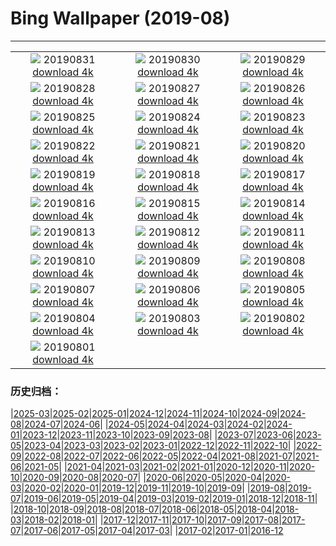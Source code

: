 # Bing Wallpaper (2019-08)
**************
| | | |
| :----: | :----: | :----: |
| ![](https://www.bing.com/th?id=OHR.Castelbouc_ZH-CN1475157551_1920x1080.jpg) 20190831 [download 4k](https://www.bing.com/th?id=OHR.Castelbouc_ZH-CN1475157551_UHD.jpg) | ![](https://www.bing.com/th?id=OHR.Slackers_ZH-CN1408656264_1920x1080.jpg) 20190830 [download 4k](https://www.bing.com/th?id=OHR.Slackers_ZH-CN1408656264_UHD.jpg) | ![](https://www.bing.com/th?id=OHR.AsburyParkNJ_ZH-CN1353073841_1920x1080.jpg) 20190829 [download 4k](https://www.bing.com/th?id=OHR.AsburyParkNJ_ZH-CN1353073841_UHD.jpg) |
| ![](https://www.bing.com/th?id=OHR.HardeeCoFair_ZH-CN8647295545_1920x1080.jpg) 20190828 [download 4k](https://www.bing.com/th?id=OHR.HardeeCoFair_ZH-CN8647295545_UHD.jpg) | ![](https://www.bing.com/th?id=OHR.CorsiniGardens_ZH-CN8547012221_1920x1080.jpg) 20190827 [download 4k](https://www.bing.com/th?id=OHR.CorsiniGardens_ZH-CN8547012221_UHD.jpg) | ![](https://www.bing.com/th?id=OHR.Krakatoa_ZH-CN8471800710_1920x1080.jpg) 20190826 [download 4k](https://www.bing.com/th?id=OHR.Krakatoa_ZH-CN8471800710_UHD.jpg) |
| ![](https://www.bing.com/th?id=OHR.ParrotsIndia_ZH-CN8386276023_1920x1080.jpg) 20190825 [download 4k](https://www.bing.com/th?id=OHR.ParrotsIndia_ZH-CN8386276023_UHD.jpg) | ![](https://www.bing.com/th?id=OHR.WinnatsPass_ZH-CN8251326840_1920x1080.jpg) 20190824 [download 4k](https://www.bing.com/th?id=OHR.WinnatsPass_ZH-CN8251326840_UHD.jpg) | ![](https://www.bing.com/th?id=OHR.AugustBears_ZH-CN8159736622_1920x1080.jpg) 20190823 [download 4k](https://www.bing.com/th?id=OHR.AugustBears_ZH-CN8159736622_UHD.jpg) |
| ![](https://www.bing.com/th?id=OHR.FarmlandLandscape_ZH-CN8021236701_1920x1080.jpg) 20190822 [download 4k](https://www.bing.com/th?id=OHR.FarmlandLandscape_ZH-CN8021236701_UHD.jpg) | ![](https://www.bing.com/th?id=OHR.DubaiFountain_ZH-CN7944507087_1920x1080.jpg) 20190821 [download 4k](https://www.bing.com/th?id=OHR.DubaiFountain_ZH-CN7944507087_UHD.jpg) | ![](https://www.bing.com/th?id=OHR.MaraRiverCrossing_ZH-CN6598585392_1920x1080.jpg) 20190820 [download 4k](https://www.bing.com/th?id=OHR.MaraRiverCrossing_ZH-CN6598585392_UHD.jpg) |
| ![](https://www.bing.com/th?id=OHR.FinlandCamping_ZH-CN6418764403_1920x1080.jpg) 20190819 [download 4k](https://www.bing.com/th?id=OHR.FinlandCamping_ZH-CN6418764403_UHD.jpg) | ![](https://www.bing.com/th?id=OHR.Feringasee_ZH-CN6335425001_1920x1080.jpg) 20190818 [download 4k](https://www.bing.com/th?id=OHR.Feringasee_ZH-CN6335425001_UHD.jpg) | ![](https://www.bing.com/th?id=OHR.MagdalenCave_ZH-CN6279630125_1920x1080.jpg) 20190817 [download 4k](https://www.bing.com/th?id=OHR.MagdalenCave_ZH-CN6279630125_UHD.jpg) |
| ![](https://www.bing.com/th?id=OHR.DrinkingNectar_ZH-CN6196689688_1920x1080.jpg) 20190816 [download 4k](https://www.bing.com/th?id=OHR.DrinkingNectar_ZH-CN6196689688_UHD.jpg) | ![](https://www.bing.com/th?id=OHR.GoldRushYukon_ZH-CN6132080652_1920x1080.jpg) 20190815 [download 4k](https://www.bing.com/th?id=OHR.GoldRushYukon_ZH-CN6132080652_UHD.jpg) | ![](https://www.bing.com/th?id=OHR.SmogenSweden_ZH-CN0457682922_1920x1080.jpg) 20190814 [download 4k](https://www.bing.com/th?id=OHR.SmogenSweden_ZH-CN0457682922_UHD.jpg) |
| ![](https://www.bing.com/th?id=OHR.HornedAnole_ZH-CN0388959247_1920x1080.jpg) 20190813 [download 4k](https://www.bing.com/th?id=OHR.HornedAnole_ZH-CN0388959247_UHD.jpg) | ![](https://www.bing.com/th?id=OHR.MartianSouthPole_ZH-CN0324422893_1920x1080.jpg) 20190812 [download 4k](https://www.bing.com/th?id=OHR.MartianSouthPole_ZH-CN0324422893_UHD.jpg) | ![](https://www.bing.com/th?id=OHR.AmboseliHerd_ZH-CN0249135007_1920x1080.jpg) 20190811 [download 4k](https://www.bing.com/th?id=OHR.AmboseliHerd_ZH-CN0249135007_UHD.jpg) |
| ![](https://www.bing.com/th?id=OHR.TRNPThunderstorm_ZH-CN0178957327_1920x1080.jpg) 20190810 [download 4k](https://www.bing.com/th?id=OHR.TRNPThunderstorm_ZH-CN0178957327_UHD.jpg) | ![](https://www.bing.com/th?id=OHR.TrianaBridge_ZH-CN0107319931_1920x1080.jpg) 20190809 [download 4k](https://www.bing.com/th?id=OHR.TrianaBridge_ZH-CN0107319931_UHD.jpg) | ![](https://www.bing.com/th?id=OHR.KluaneAspen_ZH-CN0028056280_1920x1080.jpg) 20190808 [download 4k](https://www.bing.com/th?id=OHR.KluaneAspen_ZH-CN0028056280_UHD.jpg) |
| ![](https://www.bing.com/th?id=OHR.LinyantiLeopard_ZH-CN9934758728_1920x1080.jpg) 20190807 [download 4k](https://www.bing.com/th?id=OHR.LinyantiLeopard_ZH-CN9934758728_UHD.jpg) | ![](https://www.bing.com/th?id=OHR.qixi_ZH-CN3534017617_1920x1080.jpg) 20190806 [download 4k](https://www.bing.com/th?id=OHR.qixi_ZH-CN3534017617_UHD.jpg) | ![](https://www.bing.com/th?id=OHR.WhiteStorksNest_ZH-CN9809680903_1920x1080.jpg) 20190805 [download 4k](https://www.bing.com/th?id=OHR.WhiteStorksNest_ZH-CN9809680903_UHD.jpg) |
| ![](https://www.bing.com/th?id=OHR.ApostleIslands_ZH-CN9543695883_1920x1080.jpg) 20190804 [download 4k](https://www.bing.com/th?id=OHR.ApostleIslands_ZH-CN9543695883_UHD.jpg) | ![](https://www.bing.com/th?id=OHR.SwiftFox_ZH-CN9413097062_1920x1080.jpg) 20190803 [download 4k](https://www.bing.com/th?id=OHR.SwiftFox_ZH-CN9413097062_UHD.jpg) | ![](https://www.bing.com/th?id=OHR.UhuRLP_ZH-CN5421658032_1920x1080.jpg) 20190802 [download 4k](https://www.bing.com/th?id=OHR.UhuRLP_ZH-CN5421658032_UHD.jpg) |
| ![](https://www.bing.com/th?id=OHR.CrummockWater_ZH-CN9317792500_1920x1080.jpg) 20190801 [download 4k](https://www.bing.com/th?id=OHR.CrummockWater_ZH-CN9317792500_UHD.jpg) |  |  |

### 历史归档：

|[2025-03](/../2025-03/2025-03.md)|[2025-02](/../2025-02/2025-02.md)|[2025-01](/../2025-01/2025-01.md)|[2024-12](/../2024-12/2024-12.md)|[2024-11](/../2024-11/2024-11.md)|[2024-10](/../2024-10/2024-10.md)|[2024-09](/../2024-09/2024-09.md)|[2024-08](/../2024-08/2024-08.md)|[2024-07](/../2024-07/2024-07.md)|[2024-06](/../2024-06/2024-06.md)|
|[2024-05](/../2024-05/2024-05.md)|[2024-04](/../2024-04/2024-04.md)|[2024-03](/../2024-03/2024-03.md)|[2024-02](/../2024-02/2024-02.md)|[2024-01](/../2024-01/2024-01.md)|[2023-12](/../2023-12/2023-12.md)|[2023-11](/../2023-11/2023-11.md)|[2023-10](/../2023-10/2023-10.md)|[2023-09](/../2023-09/2023-09.md)|[2023-08](/../2023-08/2023-08.md)|
|[2023-07](/../2023-07/2023-07.md)|[2023-06](/../2023-06/2023-06.md)|[2023-05](/../2023-05/2023-05.md)|[2023-04](/../2023-04/2023-04.md)|[2023-03](/../2023-03/2023-03.md)|[2023-02](/../2023-02/2023-02.md)|[2023-01](/../2023-01/2023-01.md)|[2022-12](/../2022-12/2022-12.md)|[2022-11](/../2022-11/2022-11.md)|[2022-10](/../2022-10/2022-10.md)|
|[2022-09](/../2022-09/2022-09.md)|[2022-08](/../2022-08/2022-08.md)|[2022-07](/../2022-07/2022-07.md)|[2022-06](/../2022-06/2022-06.md)|[2022-05](/../2022-05/2022-05.md)|[2022-04](/../2022-04/2022-04.md)|[2021-08](/../2021-08/2021-08.md)|[2021-07](/../2021-07/2021-07.md)|[2021-06](/../2021-06/2021-06.md)|[2021-05](/../2021-05/2021-05.md)|
|[2021-04](/../2021-04/2021-04.md)|[2021-03](/../2021-03/2021-03.md)|[2021-02](/../2021-02/2021-02.md)|[2021-01](/../2021-01/2021-01.md)|[2020-12](/../2020-12/2020-12.md)|[2020-11](/../2020-11/2020-11.md)|[2020-10](/../2020-10/2020-10.md)|[2020-09](/../2020-09/2020-09.md)|[2020-08](/../2020-08/2020-08.md)|[2020-07](/../2020-07/2020-07.md)|
|[2020-06](/../2020-06/2020-06.md)|[2020-05](/../2020-05/2020-05.md)|[2020-04](/../2020-04/2020-04.md)|[2020-03](/../2020-03/2020-03.md)|[2020-02](/../2020-02/2020-02.md)|[2020-01](/../2020-01/2020-01.md)|[2019-12](/../2019-12/2019-12.md)|[2019-11](/../2019-11/2019-11.md)|[2019-10](/../2019-10/2019-10.md)|[2019-09](/../2019-09/2019-09.md)|
|[2019-08](/2019-08.md)|[2019-07](/../2019-07/2019-07.md)|[2019-06](/../2019-06/2019-06.md)|[2019-05](/../2019-05/2019-05.md)|[2019-04](/../2019-04/2019-04.md)|[2019-03](/../2019-03/2019-03.md)|[2019-02](/../2019-02/2019-02.md)|[2019-01](/../2019-01/2019-01.md)|[2018-12](/../2018-12/2018-12.md)|[2018-11](/../2018-11/2018-11.md)|
|[2018-10](/../2018-10/2018-10.md)|[2018-09](/../2018-09/2018-09.md)|[2018-08](/../2018-08/2018-08.md)|[2018-07](/../2018-07/2018-07.md)|[2018-06](/../2018-06/2018-06.md)|[2018-05](/../2018-05/2018-05.md)|[2018-04](/../2018-04/2018-04.md)|[2018-03](/../2018-03/2018-03.md)|[2018-02](/../2018-02/2018-02.md)|[2018-01](/../2018-01/2018-01.md)|
|[2017-12](/../2017-12/2017-12.md)|[2017-11](/../2017-11/2017-11.md)|[2017-10](/../2017-10/2017-10.md)|[2017-09](/../2017-09/2017-09.md)|[2017-08](/../2017-08/2017-08.md)|[2017-07](/../2017-07/2017-07.md)|[2017-06](/../2017-06/2017-06.md)|[2017-05](/../2017-05/2017-05.md)|[2017-04](/../2017-04/2017-04.md)|[2017-03](/../2017-03/2017-03.md)|
|[2017-02](/../2017-02/2017-02.md)|[2017-01](/../2017-01/2017-01.md)|[2016-12](/../2016-12/2016-12.md)